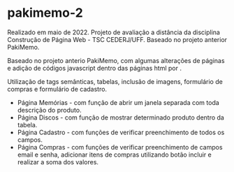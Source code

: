 # pakimemo-2
Realizado em maio de 2022. Projeto de avaliação a distância da disciplina Construção de Página Web - TSC CEDERJ/UFF. Baseado no projeto anterior PakiMemo.

Baseado no projeto anterio PakiMemo, com algumas alterações de páginas e adição de códigos javascript dentro das páginas html por <script></script>.

Utilização de tags semânticas, tabelas, inclusão de imagens, formulário de compras e formulário de cadastro.

- Página Memórias - com função de abrir um janela separada com toda descrição do produto.
- Página Discos - com função de mostrar determinado produto dentro da tabela.
- Página Cadastro - com funções de verificar preenchimento de todos os campos.
- Página Compras - com funções de verificar preenchimento de campos email e senha, adicionar itens de compras utilizando botão incluir e realizar a soma dos valores.
